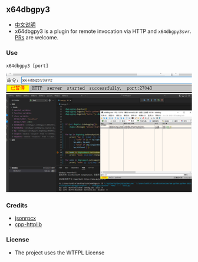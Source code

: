 
## x64dbgpy3
- [中文说明](README-CN.md)
- x64dbgpy3 is a plugin for remote invocation via HTTP and `x64dbgpy3svr`. [PRs](https://github.com/nblog/x64dbgpy3/pulls) are welcome.


### Use
`x64dbgpy3 [port]`

![run service](screenshot/run%20service.png)
![vscode python](screenshot/vscode%20python.png)


### Credits
- [jsonrpcx](https://github.com/jsonrpcx/json-rpc-cxx)
- [cpp-httplib](https://github.com/yhirose/cpp-httplib)


### License
- The project uses the WTFPL License